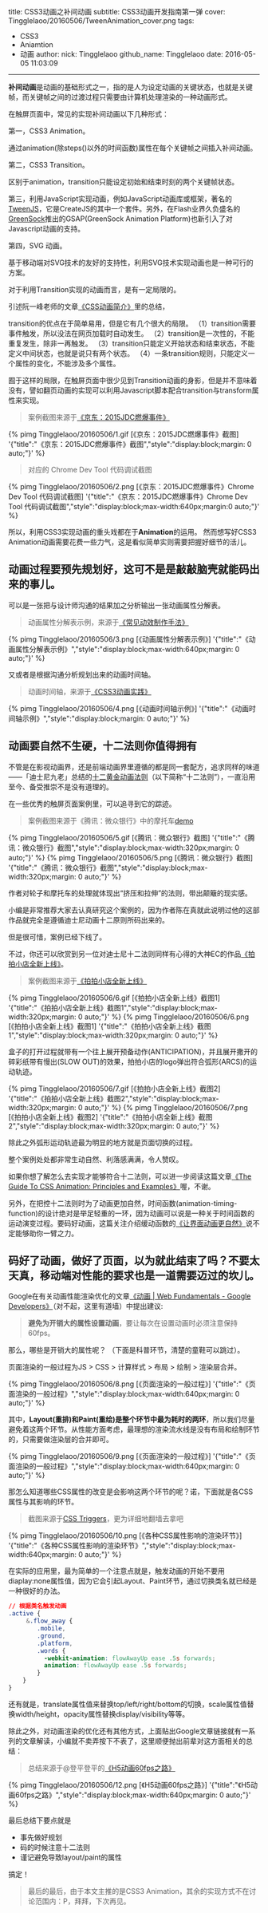 title: CSS3动画之补间动画
subtitle: CSS3动画开发指南第一弹
cover: Tingglelaoo/20160506/TweenAnimation_cover.png
tags:
  - CSS3
  - Aniamtion
  - 动画
author:
  nick: Tingglelaoo
  github_name: Tingglelaoo
date: 2016-05-05 11:03:09
---
<!-- more -->

**补间动画**是动画的基础形式之一，指的是人为设定动画的关键状态，也就是关键帧，而关键帧之间的过渡过程只需要由计算机处理渲染的一种动画形式。

在触屏页面中，常见的实现补间动画以下几种形式：

第一，CSS3 Animation。

通过animation(除steps()以外的时间函数)属性在每个关键帧之间插入补间动画。

第二，CSS3 Transition。

区别于animation，transition只能设定初始和结束时刻的两个关键帧状态。

第三，利用JavaScript实现动画，例如JavaScript动画库或框架，著名的[TweenJS](<http://createjs.cc/tweenjs/>)，它是CreateJS的其中一个套件。另外，在Flash业界久负盛名的[GreenSock](<http://greensock.com/>)推出的GSAP(GreenSock Animation Platform)也新引入了对Javascript动画的支持。

第四，SVG 动画。

基于移动端对SVG技术的友好的支持性，利用SVG技术实现动画也是一种可行的方案。

对于利用Transition实现的动画而言，是有一定局限的。

引述阮一峰老师的文章[《CSS动画简介》](http://www.ruanyifeng.com/blog/2014/02/css_transition_and_animation.html)里的总结，

> 
transition的优点在于简单易用，但是它有几个很大的局限。
（1）transition需要事件触发，所以没法在网页加载时自动发生。
（2）transition是一次性的，不能重复发生，除非一再触发。
（3）transition只能定义开始状态和结束状态，不能定义中间状态，也就是说只有两个状态。
（4）一条transition规则，只能定义一个属性的变化，不能涉及多个属性。


囿于这样的局限，在触屏页面中很少见到Transition动画的身影，但是并不意味着没有，譬如翻页动画的实现可以利用Javascript脚本配合transition与transform属性来实现。
> 案例截图来源于[《京东：2015JDC燃爆事件》](<http://wqs.jd.com/promote//2015/paper/index.html>)

{% pimg Tingglelaoo/20160506/1.gif [《京东：2015JDC燃爆事件》截图] '{"title":"《京东：2015JDC燃爆事件》截图","style":"display:block;margin: 0 auto;"}' %}

>对应的 Chrome Dev Tool 代码调试截图

{% pimg Tingglelaoo/20160506/2.png [《京东：2015JDC燃爆事件》Chrome Dev Tool 代码调试截图] '{"title":"《京东：2015JDC燃爆事件》Chrome Dev Tool 代码调试截图","style":"display:block;max-width:640px;margin:0 auto;"}' %}


所以，利用CSS3实现动画的重头戏都在于**Animation**的运用。
然而想写好CSS3 Animation动画需要花费一些力气，这是看似简单实则需要把握好细节的活儿。

## 动画过程要预先规划好，这可不是是敲敲脑壳就能码出来的事儿。

可以是一张把与设计师沟通的结果加之分析输出一张动画属性分解表。

 > 动画属性分解表示例，来源于[《常见动效制作手法》](<http://isux.tencent.com/h5active.html>)

{% pimg Tingglelaoo/20160506/3.png [《动画属性分解表示例》] '{"title":"《动画属性分解表示例》","style":"display:block;max-width:640px;margin: 0 auto;"}' %}



又或者是根据沟通分析规划出来的动画时间轴。

> 动画时间轴，来源于[《CSS3动画实践》](<http://aotu.io/notes/2016/01/04/css3-animation/>)

{% pimg Tingglelaoo/20160506/4.png [《动画时间轴示例》] '{"title":"《动画时间轴示例》","style":"display:block;margin: 0 auto;"}' %}




## 动画要自然不生硬，十二法则你值得拥有

不管是在影视动画界，还是前端动画界里遵循的都是同一套配方，追求同样的味道——「迪士尼九老」总结的[十二黄金动画法则](http://markgeyer.com/pres/the-art-of-ui-animations/#/2/5)（以下简称“十二法则”），一直沿用至今、备受推崇不是没有道理的。

在一些优秀的触屏页面案例里，可以追寻到它的踪迹。
> 案例截图来源于《腾讯：微众银行》中的摩托车[demo](<http://www.sunnyzhen.com/course/demo/motorcycle/index.html?from=message&isappinstalled=0>)

{% pimg Tingglelaoo/20160506/5.gif [《腾讯：微众银行》截图] '{"title":"《腾讯：微众银行》截图","style":"display:block;max-width:320px;margin: 0 auto;"}' %}
{% pimg Tingglelaoo/20160506/5.png [《腾讯：微众银行》截图] '{"title":"《腾讯：微众银行》截图","style":"display:block;max-width:320px;margin: 0 auto;"}' %}

作者对轮子和摩托车的处理就体现出“挤压和拉伸”的法则，带出颠簸的现实感。

小编是非常推荐大家去认真研究这个案例的，因为作者陈在真就此说明过他的这部作品就完全是遵循迪士尼动画十二原则所码出来的。

但是很可惜，案例已经下线了。

不过，你还可以欣赏到另一位对迪士尼十二法则同样有心得的大神EC的作品[《拍拍小店全新上线》](http://jdc.jd.com/fd/pp/weixiaodian_welcome/index.html)。

> 案例截图来源于[《拍拍小店全新上线》](http://jdc.jd.com/fd/pp/weixiaodian_welcome/index.html)

{% pimg Tingglelaoo/20160506/6.gif [《拍拍小店全新上线》截图1] '{"title":"《拍拍小店全新上线》截图1","style":"display:block;max-width:320px;margin: 0 auto;"}' %}
{% pimg Tingglelaoo/20160506/6.png [《拍拍小店全新上线》截图1] '{"title":"《拍拍小店全新上线》截图1","style":"display:block;max-width:320px;margin: 0 auto;"}' %}

盒子的打开过程就带有一个往上展开预备动作(ANTICIPATION)，并且展开撒开的碎彩纸带有慢出(SLOW OUT)的效果，拍拍小店的logo弹出符合弧形(ARCS)的运动轨迹。

{% pimg Tingglelaoo/20160506/7.gif [《拍拍小店全新上线》截图2] '{"title":"《拍拍小店全新上线》截图2","style":"display:block;max-width:320px;margin: 0 auto;"}' %}
{% pimg Tingglelaoo/20160506/7.png [《拍拍小店全新上线》截图2] '{"title":"《拍拍小店全新上线》截图2","style":"display:block;max-width:320px;margin: 0 auto;"}' %}

除此之外弧形运动轨迹最为明显的地方就是页面切换的过程。

整个案例处处都非常生动自然、利落感满满，令人赞叹。

如果你想了解怎么去实现才能够符合十二法则，可以进一步阅读这篇文章[《The Guide To CSS Animation: Principles and Examples》](https://www.smashingmagazine.com/2011/09/the-guide-to-css-animation-principles-and-examples/#more-105335)喔，不谢。

另外，在把控十二法则时为了动画更加自然，时间函数(animation-timing-function)的设计绝对是举足轻重的一环，因为动画可以说是一种关于时间函数的运动演变过程。要码好动画，这篇关注介绍缓动函数的[《让界面动画更自然》](http://isux.tencent.com/animation-factor.html)说不定能够助你一臂之力。

## 码好了动画，做好了页面，以为就此结束了吗？不要太天真，移动端对性能的要求也是一道需要迈过的坎儿。

Google在有关动画性能渲染优化的文章[《动画 | Web Fundamentals - Google Developers》](https://developers.google.com/web/fundamentals/design-and-ui/animations/?hl=zh-cn>)（对不起，这里有道墙）中提出建议:
> **避免为开销大的属性设置动画**，要让每次在设置动画时必须注意保持 60fps。

那么，哪些是开销大的属性呢？
（下面是科普环节，清楚的童鞋可以跳过）。

页面渲染的一般过程为JS > CSS > 计算样式 > 布局 > 绘制 > 渲染层合并。

{% pimg Tingglelaoo/20160506/8.png [《页面渲染的一般过程》] '{"title":"《页面渲染的一般过程》","style":"display:block;max-width:640px;margin: 0 auto;"}' %}

其中，**Layout(重排)和Paint(重绘)是整个环节中最为耗时的两环**，所以我们尽量避免着这两个环节。从性能方面考虑，最理想的渲染流水线是没有布局和绘制环节的，只需要做渲染层的合并即可。

{% pimg Tingglelaoo/20160506/9.png [《页面渲染的一般过程》] '{"title":"《页面渲染的一般过程》","style":"display:block;max-width:640px;margin: 0 auto;"}' %}

那怎么知道哪些CSS属性的改变是会影响这两个环节的呢？诺，下面就是各CSS属性与其影响的环节。
> 截图来源于[CSS Triggers](http://csstriggers.com/)，更为详细地翻墙去拿吧

{% pimg Tingglelaoo/20160506/10.png [《各种CSS属性影响的渲染环节》] '{"title":"《各种CSS属性影响的渲染环节》","style":"display:block;max-width:640px;margin: 0 auto;"}' %}

在实际的应用里，最为简单的一个注意点就是，触发动画的开始不要用diaplay:none属性值，因为它会引起Layout、Paint环节，通过切换类名就已经是一种很好的办法。

```css
// 根据类名触发动画
.active {
	 &.flow_away {
		.mobile,
		.ground,
		.platform,
		.words {
		  -webkit-animation: flowAwayUp ease .5s forwards;
		  animation: flowAwayUp ease .5s forwards;
		}
	}
}
```
还有就是，translate属性值来替换top/left/right/bottom的切换，scale属性值替换width/height，opacity属性替换display/visibility等等。

除此之外，对动画渲染的优化还有其他方式，上面贴出Google文章链接就有一系列的文章解读，小编就不卖弄按下不表了，这里顺便抛出前辈对这方面相关的总结：

> 总结来源于@登平登平的[《H5动画60fps之路》](http://weibo.com/p/1001603865643593165786)

{% pimg Tingglelaoo/20160506/12.png [《H5动画60fps之路》] '{"title":"《H5动画60fps之路》","style":"display:block;max-width:640px;margin: 0 auto;"}' %}

最后总结下要点就是
- 事先做好规划
- 码的时候注意十二法则
- 谨记避免导致layout/paint的属性

搞定！

> 最后的最后，由于本文主推的是CSS3 Animation，其余的实现方式不在讨论范围内：P，拜拜，下次再见。
